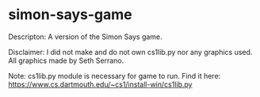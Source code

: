 # simon-says-game
Descripton: A version of the Simon Says game.

Disclaimer: I did not make and do not own cs1lib.py nor any graphics used. All graphics made by Seth Serrano.

Note: cs1lib.py module is necessary for game to run. Find it here: https://www.cs.dartmouth.edu/~cs1/install-win/cs1lib.py
